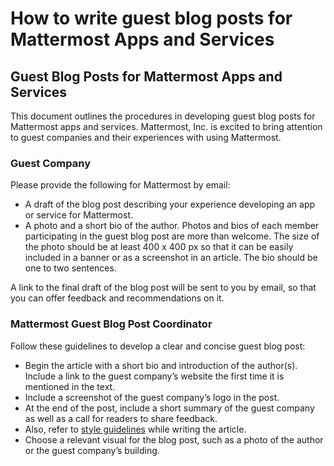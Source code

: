 # How to write guest blog posts for Mattermost Apps and Services

## Guest Blog Posts for Mattermost Apps and Services

This document outlines the procedures in developing guest blog posts for Mattermost apps and services. Mattermost, Inc. is excited to bring attention to guest companies and their experiences with using Mattermost.

### Guest Company

Please provide the following for Mattermost by email:

* A draft of the blog post describing your experience developing an app or service for Mattermost.
* A photo and a short bio of the author. Photos and bios of each member participating in the guest blog post are more than welcome. The size of the photo should be at least 400 x 400 px so that it can be easily included in a banner or as a screenshot in an article. The bio should be one to two sentences.

A link to the final draft of the blog post will be sent to you by email, so that you can offer feedback and recommendations on it.

### Mattermost Guest Blog Post Coordinator

Follow these guidelines to develop a clear and concise guest blog post:

* Begin the article with a short bio and introduction of the author\(s\). Include a link to the guest company’s website the first time it is mentioned in the text.
* Include a screenshot of the guest company’s logo in the post.
* At the end of the post, include a short summary of the guest company as well as a call for readers to share feedback.
* Also, refer to [style guidelines](https://docs.mattermost.com/process/marketing-guidelines.html) while writing the article.
* Choose a relevant visual for the blog post, such as a photo of the author or the guest company’s building.

